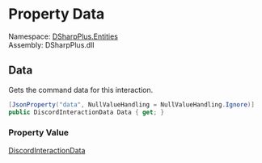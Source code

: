 # Property Data

Namespace: [DSharpPlus.Entities](DSharpPlus.Entities.md)  
Assembly: DSharpPlus.dll

## <a id="DSharpPlus_Entities_DiscordInteraction_Data"></a>Data

Gets the command data for this interaction.

```csharp
[JsonProperty("data", NullValueHandling = NullValueHandling.Ignore)]
public DiscordInteractionData Data { get; }
```

### Property Value

[DiscordInteractionData](DSharpPlus.Entities.DiscordInteractionData.md)

